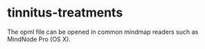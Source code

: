 # tinnitus-treatments

The opml file can be opened in common mindmap readers such as MindNode Pro (OS X).
